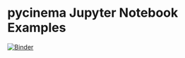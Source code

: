 # pycinema Jupyter Notebook Examples

[![Binder](https://mybinder.org/badge_logo.svg)](https://mybinder.org/v2/gh/cinemascience/pycinema_binder/HEAD?labpath=sphere.ipynb)


